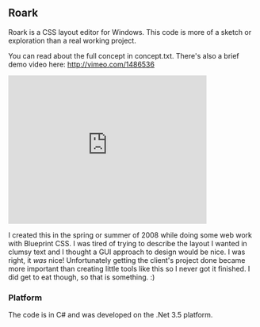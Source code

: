 Roark
--------
Roark is a CSS layout editor for Windows. This code is more of a sketch or exploration than a real working project.

You can read about the full concept in concept.txt. There's also a brief demo video here: http://vimeo.com/1486536


<iframe src="http://player.vimeo.com/video/1486536?title=0&amp;byline=0&amp;portrait=0" width="400" height="300" frameborder="0" webkitAllowFullScreen mozallowfullscreen allowFullScreen></iframe>


I created this in the spring or summer of 2008 while doing some web work with Blueprint CSS. I was tired of trying to describe the layout I wanted in clumsy text and I thought a GUI approach to design would be nice. I was right, it *was* nice! Unfortunately getting the client's project done became more important than creating little tools like this so I never got it finished. I did get to eat though, so that is something. :)


### Platform
The code is in C# and was developed on the .Net 3.5 platform.